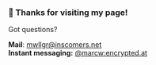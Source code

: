 ### 👋 Thanks for visiting my page!
Got questions?

**Mail**: [mwllgr@inscomers.net](mailto:mwllgr@inscomers.net)  
**Instant messaging:** [@marcw:encrypted.at](https://matrix.to/#/@marcw:encrypted.at)
